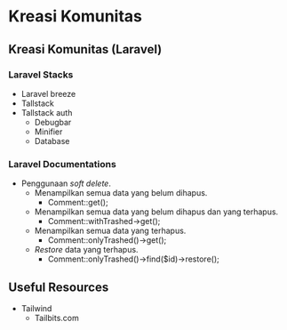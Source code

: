 # Kreasi Komunitas
## Kreasi Komunitas (Laravel)
### Laravel Stacks
- Laravel breeze
- Tallstack
- Tallstack auth
  - Debugbar
  - Minifier
  - Database

### Laravel Documentations
- Penggunaan *soft delete*.
  - Menampilkan semua data yang belum dihapus.
    - Comment::get();
  - Menampilkan semua data yang belum dihapus dan yang terhapus.
    - Comment::withTrashed->get();
  - Menampilkan semua data yang terhapus.
    - Comment::onlyTrashed()->get();
  - *Restore* data yang terhapus.
    - Comment::onlyTrashed()->find($id)->restore();
## Useful Resources
- Tailwind
  - Tailbits.com